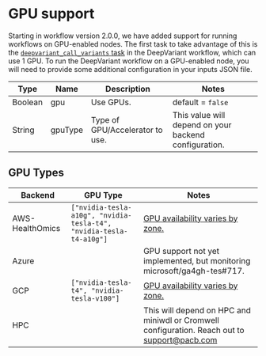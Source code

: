 # GPU support

Starting in workflow version 2.0.0, we have added support for running workflows on GPU-enabled nodes. The first task to take advantage of this is the [`deepvariant_call_variants` task](https://github.com/PacificBiosciences/HiFi-human-WGS-WDL/blob/main/workflows/wdl-common/wdl/workflows/deepvariant/deepvariant.wdl) in the DeepVariant workflow, which can use 1 GPU. To run the DeepVariant workflow on a GPU-enabled node, you will need to provide some additional configuration in your inputs JSON file.

| Type | Name | Description | Notes |
| ---- | ---- | ----------- | ----- |
| Boolean | gpu | Use GPUs. | default = `false` |
| String | gpuType | Type of GPU/Accelerator to use. | This value will depend on your backend configuration. |

## GPU Types

| Backend | GPU Type | Notes |
| ------- | -------- | ----- |
| AWS-HealthOmics | `["nvidia-tesla-a10g", "nvidia-tesla-t4", "nvidia-tesla-t4-a10g"]` | [GPU availability varies by zone.](https://aws.amazon.com/ec2/instance-types) |
| Azure |  | GPU support not yet implemented, but monitoring microsoft/ga4gh-tes#717. |
| GCP | `["nvidia-tesla-t4", "nvidia-tesla-v100"]` | [GPU availability varies by zone.](https://cloud.google.com/compute/docs/gpus/gpu-regions-zones) |
| HPC |  | This will depend on HPC and miniwdl or Cromwell configuration. Reach out to [support@pacb.com](mailto:support@pacb.com?subject=WDL%20Workflows%20-%20GPU%20Support) |
